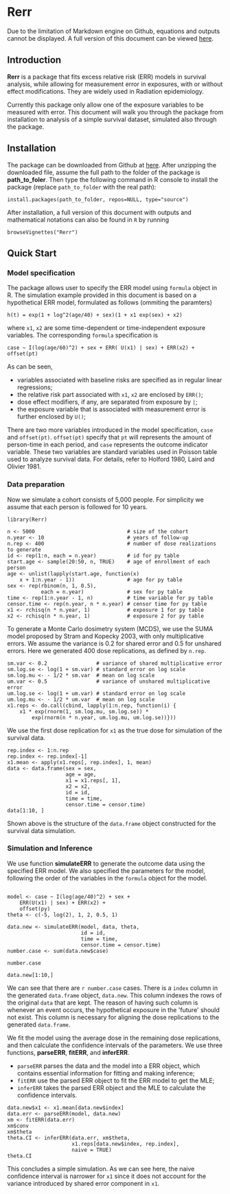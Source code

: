 # Rerr

Due to the limitation of Markdown engine on Github, equations and
outputs cannot be displayed. A full version of this document can be
viewed
[here](http://htmlpreview.github.io/?https://github.com/zhuozhang/Rerr/blob/master/vignettes/Rerr.html).

## Introduction

__Rerr__ is a package that fits excess relative risk (ERR) models in
survival analysis, while allowing for measurement error in exposures,
with or without effect modifications.  They are widely used in
Radiation epidemiology.

Currently this package only allow one of the exposure variables to be
measured with error.  This document will walk you through the package
from installation to analysis of a simple survival dataset, simulated
also through the package.

## Installation

The package can be downloaded from Github at
[here](https://github.com/zhuozhang/Rerr).  After unzipping the
downloaded file, assume the full path to the folder of the package is
**path_to_foler**.  Then type the following command in R console to
install the package (replace `path_to_folder` with the real path):

```{r eval=FALSE}
install.packages(path_to_folder, repos=NULL, type="source")
```

After installation, a full version of this document with outputs and
mathematical notations can also be found in `R` by running
```{r}
browseVignettes("Rerr")
```

## Quick Start

### Model specification

The package allows user to specify the ERR model using `formula`
object in R.  The simulation example provided in this document is
based on a hypothetical ERR model, formulated as follows (ommiting the
paramters) 

	h(t) = exp(1 + log^2(age/40) + sex)(1 + x1 exp(sex) + x2)

where `x1`, `x2` are some time-dependent or time-independent
exposure variables.  The corresponding `formula` specification is

```{r eval=FALSE}
case ~ I(log(age/60)^2) + sex + ERR( U(x1) | sex) + ERR(x2) + offset(pt)
```

As can be seen, 

*  variables associated with baseline risks are specified as in
   regular linear regressions;
*  the relative risk part associated with `x1`, `x2` are enclosed by
   `ERR()`;
*  dose effect modifiers, if any, are separated from exposure by `|`;
*  the exposure variable that is associated with measurement error is
   further enclosed by `U()`;

There are two more variables introduced in the model specification,
`case` and `offset(pt)`. `offset(pt)` specify that `pt` will
represents the amount of person-time in each period, and `case`
represents the outcome indicator variable.  These two variables are
standard variables used in Poisson table used to analyze survival
data.  For details, refer to Holford 1980, Laird and Olivier 1981.

### Data preparation

Now we simulate a cohort consists of 5,000 people.  For simplicity we
assume that each person is followed for 10 years.

```{r}
library(Rerr)

n <- 5000                              # size of the cohort
n.year <- 10                           # years of follow-up
n.rep <- 400                           # number of dose realizations to generate
id <- rep(1:n, each = n.year)          # id for py table
start.age <- sample(20:50, n, TRUE)    # age of enrollment of each person
age <- unlist(lapply(start.age, function(x)
    x + 1:n.year - 1))                 # age for py table
sex <- rep(rbinom(n, 1, 0.5),
           each = n.year)              # sex for py table
time <- rep(1:n.year - 1, n)           # time variable for py table
censor.time <- rep(n.year, n * n.year) # censor time for py table
x1 <- rchisq(n * n.year, 1)            # exposure 1 for py table
x2 <- rchisq(n * n.year, 1)            # exposure 2 for py table

```

To generate a Monte Carlo dosimetry system (MCDS), we use the SUMA
model proposed by Stram and Kopecky 2003, with only multiplicative
errors.  We assume the variance is 0.2 for shared error and 0.5 for
unshared errors. Here we generated 400 dose replications, as defined
by `n.rep`.

```{r}
sm.var <- 0.2                # variance of shared multiplicative error
sm.log.se <- log(1 + sm.var) # standard error on log scale
sm.log.mu <- - 1/2 * sm.var  # mean on log scale
um.var <- 0.5                # variance of unshared multiplicative error
um.log.se <- log(1 + um.var) # standard error on log scale
um.log.mu <- - 1/2 * um.var  # mean on log scale
x1.reps <- do.call(cbind, lapply(1:n.rep, function(i) {
    x1 * exp(rnorm(1, sm.log.mu, sm.log.se)) *
        exp(rnorm(n * n.year, um.log.mu, um.log.se))}))
```

We use the first dose replication for `x1` as the true dose for
simulation of the survival data.

```{r}
rep.index <- 1:n.rep
rep.index <- rep.index[-1]
x1.mean <- apply(x1.reps[, rep.index], 1, mean)
data <- data.frame(sex = sex,
                   age = age,
                   x1 = x1.reps[, 1],
                   x2 = x2,
                   id = id,
                   time = time,
                   censor.time = censor.time)
data[1:10, ]

```
Shown above is the structure of the `data.frame` object constructed
for the survival data simulation.  

### Simulation and Inference

We use function __simulateERR__ to generate the outcome data using the
specified ERR model.  We also specified the parameters for the model,
following the order of the variables in the `formula` object for the
model.

```{r}

model <- case ~ I(log(age/40)^2) + sex +
    ERR(U(x1) | sex) + ERR(x2) +
    offset(py)
theta <- c(-5, log(2), 1, 2, 0.5, 1)

data.new <- simulateERR(model, data, theta,
                        id = id,
                        time = time,
                        censor.time = censor.time)
number.case <- sum(data.new$case)

number.case

data.new[1:10,]
```

We can see that there are `r number.case` cases. There is a `index`
column in the generated `data.frame` object, `data.new`.  This column
indexes the rows of the original `data` that are kept. The reason of
having such column is whenever an event occurs, the hypothetical
exposure in the 'future' should not exist. This column is necessary
for aligning the dose replications to the generated `data.frame`.

We fit the model using the average dose in the remaining dose
replications, and then calculate the confidence intervals of the
parameters.  We use three functions, __parseERR__, __fitERR__, and
__inferERR__.  

-  `parseERR` parses the data and the model into a ERR object, which
   contains essential information for fitting and making inference;
-  `fitERR` use the parsed ERR object to fit the ERR model to get the
   MLE;
-  `inferERR` takes the parsed ERR object and the MLE to calculate the
   confidence intervals.

```{r}
data.new$x1 <- x1.mean[data.new$index]
data.err <- parseERR(model, data.new)
xm <- fitERR(data.err)
xm$conv
xm$theta
theta.CI <- inferERR(data.err, xm$theta,
                     x1.reps[data.new$index, rep.index],
                     naive = TRUE)
theta.CI
```

This concludes a simple simulation. As we can see here, the naive
confidence interval is narrower for `x1` since it does not account for
the variance introduced by shared error component in `x1`.


